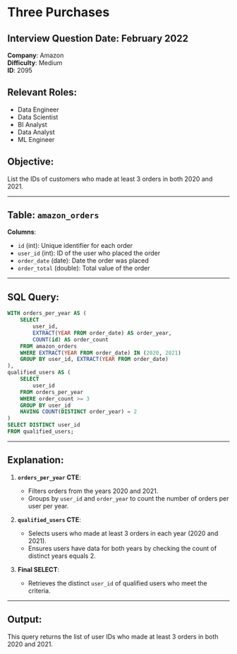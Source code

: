 # Three Purchases

## Interview Question Date: February 2022
**Company**: Amazon  
**Difficulty**: Medium  
**ID**: 2095  

## Relevant Roles:
- Data Engineer
- Data Scientist
- BI Analyst
- Data Analyst
- ML Engineer

## Objective:
List the IDs of customers who made at least 3 orders in both 2020 and 2021.

---

## Table: `amazon_orders`
**Columns**:
- `id` (int): Unique identifier for each order
- `user_id` (int): ID of the user who placed the order
- `order_date` (date): Date the order was placed
- `order_total` (double): Total value of the order

---

## SQL Query:

```sql
WITH orders_per_year AS (
    SELECT 
        user_id,
        EXTRACT(YEAR FROM order_date) AS order_year,
        COUNT(id) AS order_count
    FROM amazon_orders
    WHERE EXTRACT(YEAR FROM order_date) IN (2020, 2021)
    GROUP BY user_id, EXTRACT(YEAR FROM order_date)
),
qualified_users AS (
    SELECT 
        user_id
    FROM orders_per_year
    WHERE order_count >= 3
    GROUP BY user_id
    HAVING COUNT(DISTINCT order_year) = 2
)
SELECT DISTINCT user_id
FROM qualified_users;
```

---

## Explanation:
1. **`orders_per_year` CTE**:
    - Filters orders from the years 2020 and 2021.
    - Groups by `user_id` and `order_year` to count the number of orders per user per year.

2. **`qualified_users` CTE**:
    - Selects users who made at least 3 orders in each year (2020 and 2021).
    - Ensures users have data for both years by checking the count of distinct years equals 2.

3. **Final SELECT**:
    - Retrieves the distinct `user_id` of qualified users who meet the criteria.

---

## Output:
This query returns the list of user IDs who made at least 3 orders in both 2020 and 2021.
